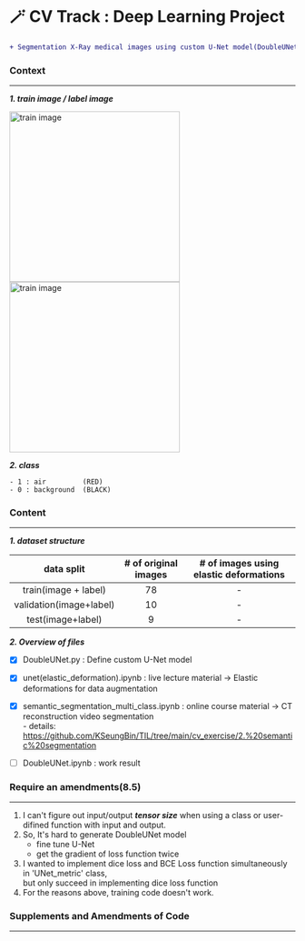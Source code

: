 # 🪄 CV Track : Deep Learning Project
```diff
+ Segmentation X-Ray medical images using custom U-Net model(DoubleUNet)
```
  
  
    
### Context
---
***1. train image / label image***

<img src = "https://user-images.githubusercontent.com/90584177/182973699-7b273eda-103f-49a4-8889-dafc4d89979b.jpg" alt="train image" style="width:300px;"/> <img src = "https://user-images.githubusercontent.com/90584177/182973752-e04a931e-560b-4562-9525-8de4b89e3b23.png" alt="train image" style="width:300px;"/>


***2. class***

    - 1 : air         (RED)  
    - 0 : background  (BLACK)  
      
  
      
### Content
---
***1. dataset structure***

data split|# of original images|# of images using elastic deformations
|:-----:|:----:|:----:
train(image + label)|78|-
validation(image+label)|10|-
test(image+label)|9|-



***2. Overview of files***
- [x] DoubleUNet.py : Define custom U-Net model  
- [x] unet(elastic_deformation).ipynb : live lecture material -> Elastic deformations for data augmentation 
- [x] semantic_segmentation_multi_class.ipynb : online course material -> CT reconstruction video segmentation  
       - details: <https://github.com/KSeungBin/TIL/tree/main/cv_exercise/2.%20semantic%20segmentation>
- [ ] DoubleUNet.ipynb : work result  
  
  
### Require an amendments(8.5)
---
1. I can't figure out input/output ***tensor size*** when using a class or user-difined function with input and output.  
2. So, It's hard to generate DoubleUNet model  
     - fine tune U-Net  
     - get the gradient of loss function twice  
3. I wanted to implement dice loss and BCE Loss function simultaneously in 'UNet_metric' class,      
   but only succeed in implementing dice loss function  
4. For the reasons above, training code doesn't work.  



### Supplements and Amendments of Code
---

